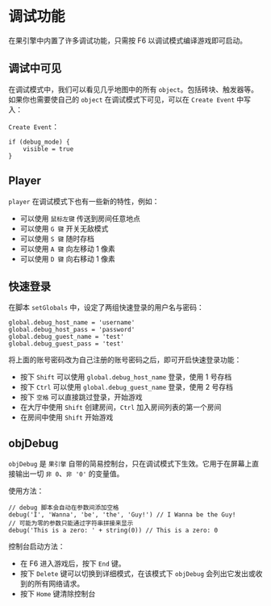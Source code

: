 # 调试功能

在果引擎中内置了许多调试功能，只需按 F6 以调试模式编译游戏即可启动。

## 调试中可见

在调试模式中，我们可以看见几乎地图中的所有 `object`。包括砖块、触发器等。如果你也需要使自己的 `object` 在调试模式下可见，可以在 `Create Event` 中写入：

`Create Event`：

```gml
if (debug_mode) {
    visible = true
}
```

## Player

`player` 在调试模式下也有一些新的特性，例如：

* 可以使用 `鼠标左键` 传送到房间任意地点
* 可以使用 `G 键` 开关无敌模式
* 可以使用 `S 键` 随时存档
* 可以使用 `A 键` 向左移动 1 像素
* 可以使用 `D 键` 向右移动 1 像素

## 快速登录

在脚本 `setGlobals` 中，设定了两组快速登录的用户名与密码：

```gml
global.debug_host_name = 'username'
global.debug_host_pass = 'password'
global.debug_guest_name = 'test'
global.debug_guest_pass = 'test'
```

将上面的账号密码改为自己注册的账号密码之后，即可开启快速登录功能：

* 按下 `Shift` 可以使用 `global.debug_host_name` 登录，使用 1 号存档
* 按下 `Ctrl` 可以使用 `global.debug_guest_name` 登录，使用 2 号存档
* 按下 `空格` 可以直接跳过登录，开始游戏
* 在大厅中使用 `Shift` 创建房间，`Ctrl` 加入房间列表的第一个房间
* 在房间中使用 `Shift` 开始游戏

## objDebug

`objDebug` 是 `果引擎` 自带的简易控制台，只在调试模式下生效。它用于在屏幕上直接输出一切 `非 0`、`非 '0'` 的变量值。

使用方法：

```gml
// debug 脚本会自动在参数间添加空格
debug('I', 'Wanna', 'be', 'the', 'Guy!') // I Wanna be the Guy!
// 可能为零的参数只能通过字符串拼接来显示
debug('This is a zero: ' + string(0)) // This is a zero: 0
```

控制台启动方法：

* 在 F6 进入游戏后，按下 `End` 键。
* 按下 `Delete` 键可以切换到详细模式，在该模式下 `objDebug` 会列出它发出或收到的所有网络请求。
* 按下 `Home` 键清除控制台
